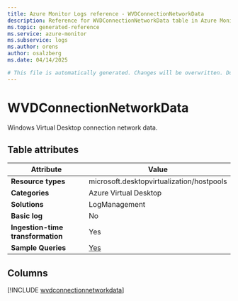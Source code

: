 ```yaml
---
title: Azure Monitor Logs reference - WVDConnectionNetworkData
description: Reference for WVDConnectionNetworkData table in Azure Monitor Logs.
ms.topic: generated-reference
ms.service: azure-monitor
ms.subservice: logs
ms.author: orens
author: osalzberg
ms.date: 04/14/2025

# This file is automatically generated. Changes will be overwritten. Do not change this file directly.
---
```


# WVDConnectionNetworkData

Windows Virtual Desktop connection network data.


## Table attributes

|Attribute|Value|
|---|---|
|**Resource types**|microsoft.desktopvirtualization/hostpools|
|**Categories**|Azure Virtual Desktop|
|**Solutions**| LogManagement|
|**Basic log**|No|
|**Ingestion-time transformation**|Yes|
|**Sample Queries**|[Yes](/azure/azure-monitor/reference/queries/wvdconnectionnetworkdata)|



## Columns
  
[!INCLUDE [wvdconnectionnetworkdata](~/reusable-content/ce-skilling/azure/includes/azure-monitor/reference/tables/wvdconnectionnetworkdata-include.md)]

